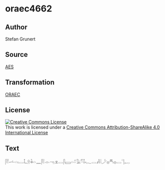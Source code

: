 # oraec4662

## Author

Stefan Grunert

## Source

[AES](https://github.com/simondschweitzer/aes)

## Transformation

[ORAEC](https://oraec.github.io/)

## License

<a rel="license" href="http://creativecommons.org/licenses/by-sa/4.0/"><img alt="Creative Commons License" style="border-width:0" src="https://i.creativecommons.org/l/by-sa/4.0/88x31.png" /></a><br />This work is licensed under a <a rel="license" href="http://creativecommons.org/licenses/by-sa/4.0/">Creative Commons Attribution-ShareAlike 4.0 International License</a>

## Text

𓋴𓍋𓌡𓏏𓏤𓂋𓄤𓄂𓇓𓏏𓈖𓋴𓌉𓁹𓁸𓁷𓂋𓋴𓈙𓏏𓍔𓄿𓎸𓄤𓆑𓂋𓀻𓇋𓌳𓐍𓄪𓐍𓂋𓊹𓉻<br>
